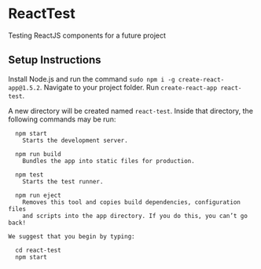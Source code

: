 # ReactTest
Testing ReactJS components for a future project

## Setup Instructions
Install Node.js and run the command `sudo npm i -g create-react-app@1.5.2`.
Navigate to your project folder. Run `create-react-app react-test`.

A new directory will be created named `react-test`. Inside that directory, the following commands may be run:
```shell
  npm start
    Starts the development server.

  npm run build
    Bundles the app into static files for production.

  npm test
    Starts the test runner.

  npm run eject
    Removes this tool and copies build dependencies, configuration files
    and scripts into the app directory. If you do this, you can’t go back!

We suggest that you begin by typing:

  cd react-test
  npm start
```




